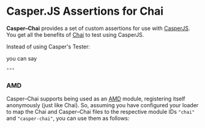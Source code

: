 # Casper.JS Assertions for Chai

**Casper–Chai** provides a set of custom assertions for use with [CasperJS][].
You get all the benefits of [Chai][] to test using CasperJS.

Instead of using Casper's Tester:

you can say

```javascript
***
```

### AMD

Casper–Chai supports being used as an [AMD][] module, registering itself
anonymously (just like Chai). So, assuming you have configured your loader to
map the Chai and Casper–Chai files to the respective module IDs `"chai"` and
`"casper-chai"`, you can use them as follows:

[CasperJS]: http://casperjs.org/
[Chai]: http://chaijs.com/
[Mocha]: http://visionmedia.github.com/mocha/
[AMD]: https://github.com/amdjs/amdjs-api/wiki/AMD
